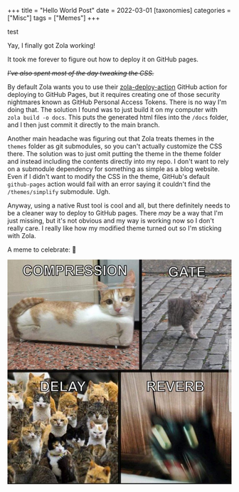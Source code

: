 +++
title = "Hello World Post"
date = 2022-03-01
[taxonomies]
categories = ["Misc"]
tags = ["Memes"]
+++

test

Yay, I finally got Zola working!

It took me forever to figure out how to deploy it on GitHub pages.

*~~I've also spent most of the day tweaking the CSS.~~*

By default Zola wants you to use their [zola-deploy-action](https://github.com/shalzz/zola-deploy-action) GitHub action for deploying to GitHub Pages, but it requires creating one of those security nightmares known as GitHub Personal Access Tokens. There is no way I'm doing that. The solution I found was to just build it on my computer with `zola build -o docs`. This puts the generated html files into the `/docs` folder, and I then just commit it directly to the main branch.

Another main headache was figuring out that Zola treats themes in the `themes` folder as git submodules, so you can't actually customize the CSS there. The solution was to just omit putting the theme in the theme folder and instead including the contents directly into my repo. I don't want to rely on a submodule dependency for something as simple as a blog website. Even if I didn't want to modify the CSS in the theme, GitHub's default `github-pages` action would fail with an error saying it couldn't find the `/themes/simplify` submodule. Ugh.

Anyway, using a native Rust tool is cool and all, but there definitely needs to be a cleaner way to deploy to GitHub pages. There *may* be a way that I'm just missing, but it's not obvious and my way is working now so I don't really care. I really like how my modified theme turned out so I'm sticking with Zola.

A meme to celebrate: 🎉

![dank meme](/images/dank_meme.jpg)